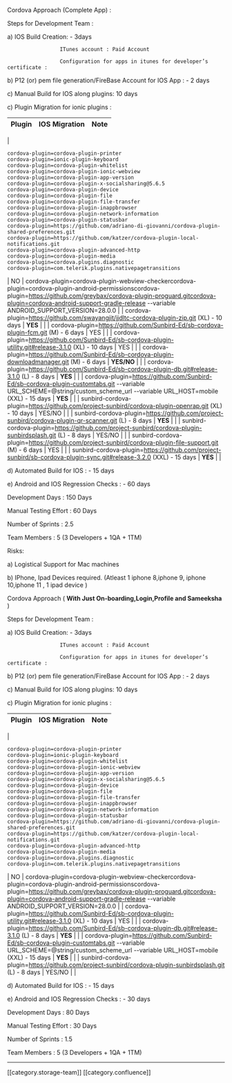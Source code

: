 Cordova Approach (Complete App) :



Steps for Development Team :

a) IOS Build Creation: - 3days

                     ITunes account : Paid Account

                     Configuration for apps in itunes for developer’s certificate :



b) P12 (or) pem file generation/FireBase Account for IOS App : - 2 days  

c) Manual Build for IOS along plugins: 10 days 

c) Plugin Migration for ionic plugins : 



|  **Plugin**  |  **IOS Migration**  |  **Note**  | 
|  --- |  --- |  --- | 
| 
```
cordova-plugin=cordova-plugin-printer
cordova-plugin=ionic-plugin-keyboard
cordova-plugin=cordova-plugin-whitelist
cordova-plugin=cordova-plugin-ionic-webview
cordova-plugin=cordova-plugin-app-version
cordova-plugin=cordova-plugin-x-socialsharing@5.6.5
cordova-plugin=cordova-plugin-device
cordova-plugin=cordova-plugin-file
cordova-plugin=cordova-plugin-file-transfer
cordova-plugin=cordova-plugin-inappbrowser
cordova-plugin=cordova-plugin-network-information
cordova-plugin=cordova-plugin-statusbar
cordova-plugin=https://github.com/adriano-di-giovanni/cordova-plugin-shared-preferences.git
cordova-plugin=https://github.com/katzer/cordova-plugin-local-notifications.git
cordova-plugin=cordova-plugin-advanced-http
cordova-plugin=cordova-plugin-media
cordova-plugin=cordova.plugins.diagnostic
cordova-plugin=com.telerik.plugins.nativepagetransitions
```
 | NO | cordova-plugin=cordova-plugin-webview-checkercordova-plugin=cordova-plugin-android-permissionscordova-plugin=https://github.com/greybax/cordova-plugin-proguard.gitcordova-plugin=cordova-android-support-gradle-release --variable ANDROID_SUPPORT_VERSION=28.0.0 | 
| cordova-plugin=https://github.com/swayangjit/jjdltc-cordova-plugin-zip.git (XL) - 10 days |  **YES**  |  | 
| cordova-plugin=https://github.com/Sunbird-Ed/sb-cordova-plugin-fcm.git (M) - 6 days | YES |  | 
| cordova-plugin=https://github.com/Sunbird-Ed/sb-cordova-plugin-utility.git#release-3.1.0 (XL) - 10 days | YES |  | 
| cordova-plugin=https://github.com/Sunbird-Ed/sb-cordova-plugin-downloadmanager.git (M) - 6 days |  **YES/NO**  |  | 
| cordova-plugin=https://github.com/Sunbird-Ed/sb-cordova-plugin-db.git#release-3.1.0 (L) - 8 days |  **YES**  |  | 
| cordova-plugin=https://github.com/Sunbird-Ed/sb-cordova-plugin-customtabs.git --variable URL_SCHEME=@string/custom_scheme_url --variable URL_HOST=mobile (XXL) - 15 days |  **YES**  |  | 
| sunbird-cordova-plugin=https://github.com/project-sunbird/cordova-plugin-openrap.git (XL) - 10 days | YES/NO |  | 
| sunbird-cordova-plugin=https://github.com/project-sunbird/cordova-plugin-qr-scanner.git (L) - 8 days |  **YES**  |  | 
| sunbird-cordova-plugin=https://github.com/project-sunbird/cordova-plugin-sunbirdsplash.git (L) - 8 days | YES/NO |  | 
| sunbird-cordova-plugin=https://github.com/project-sunbird/cordova-plugin-file-support.git  (M) - 6 days | YES |  | 
| sunbird-cordova-plugin=https://github.com/project-sunbird/sb-cordova-plugin-sync.git#release-3.2.0 (XXL) - 15 days |  **YES**  |  | 

d) Automated Build for IOS : - 15 days



e) Android and IOS Regression Checks : - 60 days



Development Days : 150 Days

Manual Testing Effort : 60 Days

Number of Sprints : 2.5

Team Members : 5 (3 Developers + 1QA + 1TM)



Risks: 

a) Logistical Support for Mac machines

b) IPhone, Ipad Devices required. (Atleast 1 iphone 8,iphone 9, iphone 10,iphone 11 , 1 ipad device )







Cordova Approach ( **With Just On-boarding,Login,Profile and Sameeksha** )

Steps for Development Team :

a) IOS Build Creation: - 3days

                     ITunes account : Paid Account

                     Configuration for apps in itunes for developer’s certificate :

b) P12 (or) pem file generation/FireBase Account for IOS App : - 2 days  

c) Manual Build for IOS along plugins: 10 days 

c) Plugin Migration for ionic plugins : 





|  **Plugin**  |  **IOS Migration**  |  **Note**  | 
|  --- |  --- |  --- | 
| 
```
cordova-plugin=cordova-plugin-printer
cordova-plugin=ionic-plugin-keyboard
cordova-plugin=cordova-plugin-whitelist
cordova-plugin=cordova-plugin-ionic-webview
cordova-plugin=cordova-plugin-app-version
cordova-plugin=cordova-plugin-x-socialsharing@5.6.5
cordova-plugin=cordova-plugin-device
cordova-plugin=cordova-plugin-file
cordova-plugin=cordova-plugin-file-transfer
cordova-plugin=cordova-plugin-inappbrowser
cordova-plugin=cordova-plugin-network-information
cordova-plugin=cordova-plugin-statusbar
cordova-plugin=https://github.com/adriano-di-giovanni/cordova-plugin-shared-preferences.git
cordova-plugin=https://github.com/katzer/cordova-plugin-local-notifications.git
cordova-plugin=cordova-plugin-advanced-http
cordova-plugin=cordova-plugin-media
cordova-plugin=cordova.plugins.diagnostic
cordova-plugin=com.telerik.plugins.nativepagetransitions
```
 | NO | cordova-plugin=cordova-plugin-webview-checkercordova-plugin=cordova-plugin-android-permissionscordova-plugin=https://github.com/greybax/cordova-plugin-proguard.gitcordova-plugin=cordova-android-support-gradle-release --variable ANDROID_SUPPORT_VERSION=28.0.0 | 
| cordova-plugin=https://github.com/Sunbird-Ed/sb-cordova-plugin-utility.git#release-3.1.0 (XL) - 10 days | YES |  | 
| cordova-plugin=https://github.com/Sunbird-Ed/sb-cordova-plugin-db.git#release-3.1.0 (L) - 8 days |  **YES**  |  | 
| cordova-plugin=https://github.com/Sunbird-Ed/sb-cordova-plugin-customtabs.git --variable URL_SCHEME=@string/custom_scheme_url --variable URL_HOST=mobile (XXL) - 15 days |  **YES**  |  | 
| sunbird-cordova-plugin=https://github.com/project-sunbird/cordova-plugin-sunbirdsplash.git (L) - 8 days | YES/NO |  | 

d) Automated Build for IOS : - 15 days

e) Android and IOS Regression Checks : - 30 days

Development Days : 80 Days

Manual Testing Effort : 30 Days

Number of Sprints : 1.5

Team Members : 5 (3 Developers + 1QA + 1TM)



*****

[[category.storage-team]] 
[[category.confluence]] 
